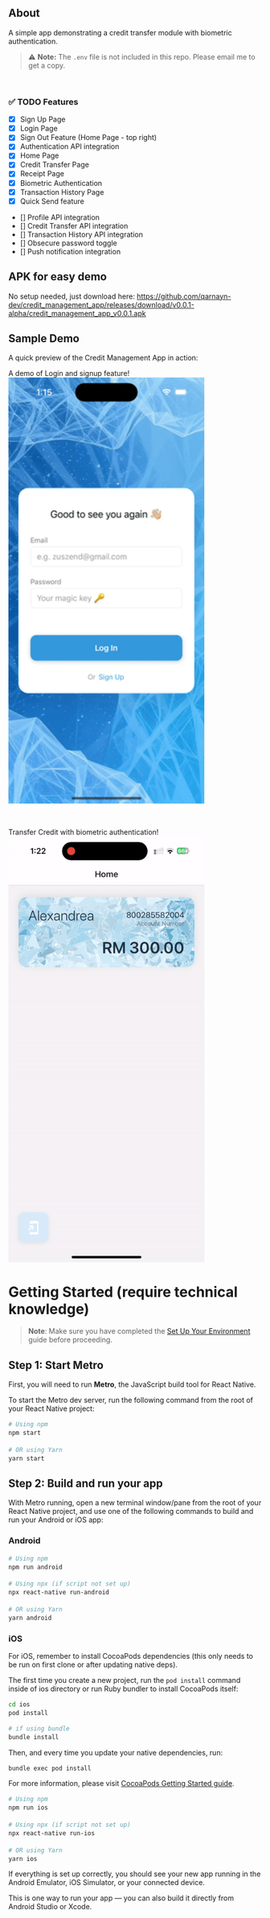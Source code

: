 ## About
A simple app demonstrating a credit transfer module with biometric authentication.
<br/>

> ⚠️ **Note:** The `.env` file is not included in this repo. Please email me to get a copy.
<br/>

### ✅ TODO Features
- [x] Sign Up Page
- [x] Login Page
- [x] Sign Out Feature (Home Page - top right)
- [x] Authentication API integration
- [x] Home Page
- [x] Credit Transfer Page
- [x] Receipt Page
- [x] Biometric Authentication
- [x] Transaction History Page
- [x] Quick Send feature
- [] Profile API integration
- [] Credit Transfer API integration
- [] Transaction History API integration
- [] Obsecure password toggle
- [] Push notification integration


## APK for easy demo
No setup needed, just download here:
https://github.com/qarnayn-dev/credit_management_app/releases/download/v0.0.1-alpha/credit_management_app_v0.0.1.apk

## Sample Demo
A quick preview of the Credit Management App in action:
<br/>

A demo of Login and signup feature!  
<img src="src/assets/demo/credit_management_app_login.gif" width="390" />

<br/>

Transfer Credit with biometric authentication!  
<img src="src/assets/demo/credit_management_app_sample.gif" width="390" />


# Getting Started (require technical knowledge)
> **Note**: Make sure you have completed the [Set Up Your Environment](https://reactnative.dev/docs/set-up-your-environment) guide before proceeding.

## Step 1: Start Metro

First, you will need to run **Metro**, the JavaScript build tool for React Native.

To start the Metro dev server, run the following command from the root of your React Native project:

```sh
# Using npm
npm start

# OR using Yarn
yarn start
```

## Step 2: Build and run your app

With Metro running, open a new terminal window/pane from the root of your React Native project, and use one of the following commands to build and run your Android or iOS app:

### Android

```sh
# Using npm
npm run android

# Using npx (if script not set up)
npx react-native run-android

# OR using Yarn
yarn android
```

### iOS

For iOS, remember to install CocoaPods dependencies (this only needs to be run on first clone or after updating native deps).

The first time you create a new project, run the `pod install` command inside of ios directory or run Ruby bundler to install CocoaPods itself:

```sh
cd ios
pod install
```

```sh
# if using bundle
bundle install
```

Then, and every time you update your native dependencies, run:

```sh
bundle exec pod install
```

For more information, please visit [CocoaPods Getting Started guide](https://guides.cocoapods.org/using/getting-started.html).

```sh
# Using npm
npm run ios

# Using npx (if script not set up)
npx react-native run-ios

# OR using Yarn
yarn ios
```

If everything is set up correctly, you should see your new app running in the Android Emulator, iOS Simulator, or your connected device.

This is one way to run your app — you can also build it directly from Android Studio or Xcode.